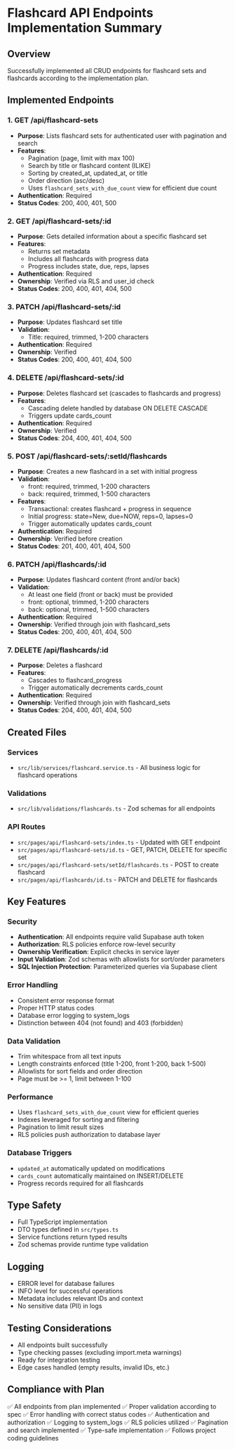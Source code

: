 # Flashcard API Endpoints Implementation Summary

## Overview

Successfully implemented all CRUD endpoints for flashcard sets and flashcards according to the implementation plan.

## Implemented Endpoints

### 1. GET /api/flashcard-sets

- **Purpose**: Lists flashcard sets for authenticated user with pagination and search
- **Features**:
  - Pagination (page, limit with max 100)
  - Search by title or flashcard content (ILIKE)
  - Sorting by created_at, updated_at, or title
  - Order direction (asc/desc)
  - Uses `flashcard_sets_with_due_count` view for efficient due count
- **Authentication**: Required
- **Status Codes**: 200, 400, 401, 500

### 2. GET /api/flashcard-sets/:id

- **Purpose**: Gets detailed information about a specific flashcard set
- **Features**:
  - Returns set metadata
  - Includes all flashcards with progress data
  - Progress includes state, due, reps, lapses
- **Authentication**: Required
- **Ownership**: Verified via RLS and user_id check
- **Status Codes**: 200, 400, 401, 404, 500

### 3. PATCH /api/flashcard-sets/:id

- **Purpose**: Updates flashcard set title
- **Validation**:
  - Title: required, trimmed, 1-200 characters
- **Authentication**: Required
- **Ownership**: Verified
- **Status Codes**: 200, 400, 401, 404, 500

### 4. DELETE /api/flashcard-sets/:id

- **Purpose**: Deletes flashcard set (cascades to flashcards and progress)
- **Features**:
  - Cascading delete handled by database ON DELETE CASCADE
  - Triggers update cards_count
- **Authentication**: Required
- **Ownership**: Verified
- **Status Codes**: 204, 400, 401, 404, 500

### 5. POST /api/flashcard-sets/:setId/flashcards

- **Purpose**: Creates a new flashcard in a set with initial progress
- **Validation**:
  - front: required, trimmed, 1-200 characters
  - back: required, trimmed, 1-500 characters
- **Features**:
  - Transactional: creates flashcard + progress in sequence
  - Initial progress: state=New, due=NOW, reps=0, lapses=0
  - Trigger automatically updates cards_count
- **Authentication**: Required
- **Ownership**: Verified before creation
- **Status Codes**: 201, 400, 401, 404, 500

### 6. PATCH /api/flashcards/:id

- **Purpose**: Updates flashcard content (front and/or back)
- **Validation**:
  - At least one field (front or back) must be provided
  - front: optional, trimmed, 1-200 characters
  - back: optional, trimmed, 1-500 characters
- **Authentication**: Required
- **Ownership**: Verified through join with flashcard_sets
- **Status Codes**: 200, 400, 401, 404, 500

### 7. DELETE /api/flashcards/:id

- **Purpose**: Deletes a flashcard
- **Features**:
  - Cascades to flashcard_progress
  - Trigger automatically decrements cards_count
- **Authentication**: Required
- **Ownership**: Verified through join with flashcard_sets
- **Status Codes**: 204, 400, 401, 404, 500

## Created Files

### Services

- `src/lib/services/flashcard.service.ts` - All business logic for flashcard operations

### Validations

- `src/lib/validations/flashcards.ts` - Zod schemas for all endpoints

### API Routes

- `src/pages/api/flashcard-sets/index.ts` - Updated with GET endpoint
- `src/pages/api/flashcard-sets/id.ts` - GET, PATCH, DELETE for specific set
- `src/pages/api/flashcard-sets/setId/flashcards.ts` - POST to create flashcard
- `src/pages/api/flashcards/id.ts` - PATCH and DELETE for flashcards

## Key Features

### Security

- **Authentication**: All endpoints require valid Supabase auth token
- **Authorization**: RLS policies enforce row-level security
- **Ownership Verification**: Explicit checks in service layer
- **Input Validation**: Zod schemas with allowlists for sort/order parameters
- **SQL Injection Protection**: Parameterized queries via Supabase client

### Error Handling

- Consistent error response format
- Proper HTTP status codes
- Database error logging to system_logs
- Distinction between 404 (not found) and 403 (forbidden)

### Data Validation

- Trim whitespace from all text inputs
- Length constraints enforced (title 1-200, front 1-200, back 1-500)
- Allowlists for sort fields and order direction
- Page must be >= 1, limit between 1-100

### Performance

- Uses `flashcard_sets_with_due_count` view for efficient queries
- Indexes leveraged for sorting and filtering
- Pagination to limit result sizes
- RLS policies push authorization to database layer

### Database Triggers

- `updated_at` automatically updated on modifications
- `cards_count` automatically maintained on INSERT/DELETE
- Progress records required for all flashcards

## Type Safety

- Full TypeScript implementation
- DTO types defined in `src/types.ts`
- Service functions return typed results
- Zod schemas provide runtime type validation

## Logging

- ERROR level for database failures
- INFO level for successful operations
- Metadata includes relevant IDs and context
- No sensitive data (PII) in logs

## Testing Considerations

- All endpoints built successfully
- Type checking passes (excluding import.meta warnings)
- Ready for integration testing
- Edge cases handled (empty results, invalid IDs, etc.)

## Compliance with Plan

✅ All endpoints from plan implemented
✅ Proper validation according to spec
✅ Error handling with correct status codes
✅ Authentication and authorization
✅ Logging to system_logs
✅ RLS policies utilized
✅ Pagination and search implemented
✅ Type-safe implementation
✅ Follows project coding guidelines
